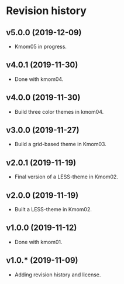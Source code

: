 Revision history
======================

v5.0.0 (2019-12-09)
----------------------

* Kmom05 in progress.

v4.0.1 (2019-11-30)
----------------------

* Done with kmom04.


v4.0.0 (2019-11-30)
----------------------

* Build three color themes in kmom04.


v3.0.0 (2019-11-27)
----------------------

* Build a grid-based theme in Kmom03.


v2.0.1 (2019-11-19)
----------------------

* Final version of a LESS-theme in Kmom02.


v2.0.0 (2019-11-19)
----------------------

* Built a LESS-theme in Kmom02.



v1.0.0 (2019-11-12)
----------------------

* Done with kmom01.



v1.0.* (2019-11-09)
----------------------

* Adding revision history and license.
